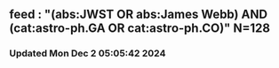 ## feed : "(abs:JWST OR abs:James Webb) AND (cat:astro-ph.GA OR cat:astro-ph.CO)" N=128
### Updated Mon Dec  2 05:05:42 2024

